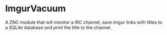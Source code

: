 ImgurVacuum
===========

A ZNC module that will monitor a IRC channel, save imgur links with titles to a SQLite database and print the title to the channel.
